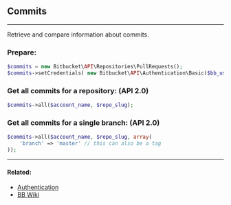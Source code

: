## Commits

----
Retrieve and compare information about commits.

### Prepare:
```php
$commits = new Bitbucket\API\Repositories\PullRequests();
$commits->setCredentials( new Bitbucket\API\Authentication\Basic($bb_user, $bb_pass) );
```

### Get all commits for a repository: (API 2.0)
```php
$commits->all($account_name, $repo_slug);
```

### Get all commits for a single branch: (API 2.0)
```php
$commits->all($account_name, $repo_slug, array(
    'branch' => 'master' // this can also be a tag
));
```

----

#### Related:
  * [Authentication](../authentication.md)
  * [BB Wiki](https://confluence.atlassian.com/x/doA7Fw)
